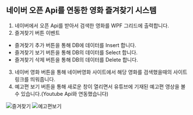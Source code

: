 ## 네이버 오픈 Api를 연동한 영화 즐겨찾기 시스템
1. 네이버에서 오픈 Api를 받아서 검색한 영화를 WPF 그리드에 출력합니다.
2. 즐겨찾기 버튼 이벤트
- 즐겨찾기 추가 버튼을 통해 DB에 데이터를 Insert 합니다.
- 즐겨찾기 보기 버튼을 통해 DB의 데이터를 Select 합니다.
- 즐겨찾기 삭제 버튼을 통해 DB의 데이터를 Delete 합니다.
3. 네이버 영화 버튼을 통해 네이버영화 사이트에서 해당 영화를 검색했을때의 사이트 링크를 띄워줍니다.
4. 예고편 보기 버튼을 통해 새로운 창이 열리면서 유튜브에 기재된 예고편 영상을 볼 수 있습니다.(Youtube Api와 연동했습니다)

![즐겨찾기](https://github.com/SeoDongWoo1216/MiniProject_Desktop/blob/main/WPFMiniProject/210401_NaverMovieFinderApp/result_Image/210401_NaverMovieFinderApp_result_001.gif)
![예고편보기](https://github.com/SeoDongWoo1216/MiniProject_Desktop/blob/main/WPFMiniProject/210401_NaverMovieFinderApp/result_Image/210401_NaverMovieFinderApp_result_002.gif)
